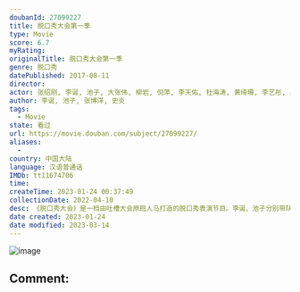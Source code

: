 ```yaml
---
doubanId: 27099227
title: 脱口秀大会第一季
type: Movie
score: 6.7
myRating: 
originalTitle: 脱口秀大会第一季
genre: 脱口秀
datePublished: 2017-08-11
director: 
actor: 张绍刚, 李诞, 池子, 大张伟, 柳岩, 倪萍, 李天佑, 杜海涛, 黄绮珊, 李艺彤, 吴昕, 何洁, 撒贝宁, 胡彦斌, 张馨予, 俞灏明, 大鹏, 沈梦辰, 张召忠, 欧阳靖, 王琳, 王刚, 潘粤明, 苏醒, 王建国, 王思文, 庞博, 臧鸿飞, 张博洋, 穷小疯, 韦若琛, 江梓浩, 王勉, 陈晓靖, 史炎, 吴星辰
author: 李诞, 池子, 张博洋, 史炎
tags:
  - Movie
state: 看过
url: https://movie.douban.com/subject/27099227/
aliases:
  - 
country: 中国大陆
language: 汉语普通话
IMDb: tt11674706
time: 
createTime: 2023-01-24 00:37:49
collectionDate: 2022-04-10
desc: 《脱口秀大会》是一档由吐槽大会原班人马打造的脱口秀表演节目。李诞、池子分别带队年轻脱口秀表演者，和明星外援一起表演，争夺“脱口秀小王”称号！
date created: 2023-01-24
date modified: 2023-03-14
---
```


![image](p2495830451.jpg)

Comment:
---
